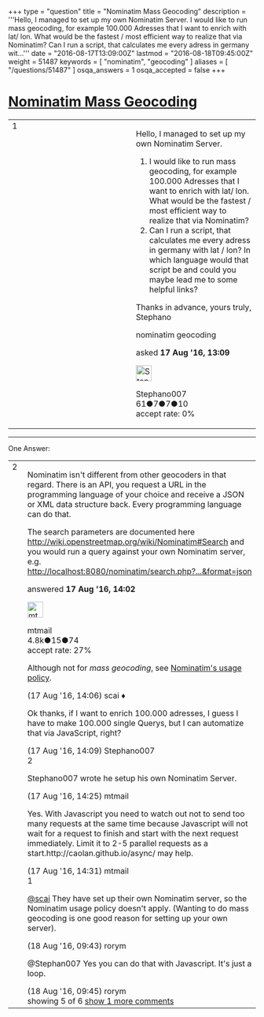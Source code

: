 +++
type = "question"
title = "Nominatim Mass Geocoding"
description = '''Hello, I managed to set up my own Nominatim Server.   I would like to run mass geocoding, for example 100.000 Adresses that I want to enrich with lat/ lon. What would be the fastest / most efficient way to realize that via Nominatim? Can I run a script, that calculates me every adress in germany wit...'''
date = "2016-08-17T13:09:00Z"
lastmod = "2016-08-18T09:45:00Z"
weight = 51487
keywords = [ "nominatim", "geocoding" ]
aliases = [ "/questions/51487" ]
osqa_answers = 1
osqa_accepted = false
+++

<div class="headNormal">

# [Nominatim Mass Geocoding](/questions/51487/nominatim-mass-geocoding)

</div>

<div id="main-body">

<div id="askform">

<table id="question-table" style="width:100%;">
<colgroup>
<col style="width: 50%" />
<col style="width: 50%" />
</colgroup>
<tbody>
<tr>
<td style="width: 30px; vertical-align: top"><div class="vote-buttons">
<span id="post-51487-upvote" class="ajax-command post-vote up" rel="nofollow" title="I like this post (click again to cancel)"> </span>
<div id="post-51487-score" class="post-score" title="current number of votes">
1
</div>
<span id="post-51487-downvote" class="ajax-command post-vote down" rel="nofollow" title="I dont like this post (click again to cancel)"> </span> <span id="favorite-mark" class="ajax-command favorite-mark" rel="nofollow" title="mark/unmark this question as favorite (click again to cancel)"> </span>
<div id="favorite-count" class="favorite-count">
&#10;</div>
</div></td>
<td><div id="item-right">
<div class="question-body">
<p>Hello, I managed to set up my own Nominatim Server.</p>
<ol>
<li>I would like to run mass geocoding, for example 100.000 Adresses that I want to enrich with lat/ lon. What would be the fastest / most efficient way to realize that via Nominatim?</li>
<li>Can I run a script, that calculates me every adress in germany with lat / lon? In which language would that script be and could you maybe lead me to some helpful links?</li>
</ol>
<p>Thanks in advance, yours truly, Stephano</p>
</div>
<div id="question-tags" class="tags-container tags">
<span class="post-tag tag-link-nominatim" rel="tag" title="see questions tagged &#39;nominatim&#39;">nominatim</span> <span class="post-tag tag-link-geocoding" rel="tag" title="see questions tagged &#39;geocoding&#39;">geocoding</span>
</div>
<div id="question-controls" class="post-controls">
&#10;</div>
<div class="post-update-info-container">
<div class="post-update-info post-update-info-user">
<p>asked <strong>17 Aug '16, 13:09</strong></p>
<img src="https://secure.gravatar.com/avatar/4aeaae6ed1cbb7581b9338affb59e4d2?s=32&amp;d=identicon&amp;r=g" class="gravatar" width="32" height="32" alt="Stephano007&#39;s gravatar image" />
<p><span>Stephano007</span><br />
<span class="score" title="61 reputation points">61</span><span title="7 badges"><span class="badge1">●</span><span class="badgecount">7</span></span><span title="7 badges"><span class="silver">●</span><span class="badgecount">7</span></span><span title="10 badges"><span class="bronze">●</span><span class="badgecount">10</span></span><br />
<span class="accept_rate" title="Rate of the user&#39;s accepted answers">accept rate:</span> <span title="Stephano007 has no accepted answers">0%</span></p>
</div>
</div>
<div id="comments-container-51487" class="comments-container">
&#10;</div>
<div id="comment-tools-51487" class="comment-tools">
&#10;</div>
<div class="clear">
&#10;</div>
<div id="comment-51487-form-container" class="comment-form-container">
&#10;</div>
<div class="clear">
&#10;</div>
</div></td>
</tr>
</tbody>
</table>

------------------------------------------------------------------------

<div class="tabBar">

<span id="sort-top"></span>

<div class="headQuestions">

One Answer:

</div>

</div>

<span id="51491"></span>

<div id="answer-container-51491" class="answer">

<table style="width:100%;">
<colgroup>
<col style="width: 50%" />
<col style="width: 50%" />
</colgroup>
<tbody>
<tr>
<td style="width: 30px; vertical-align: top"><div class="vote-buttons">
<span id="post-51491-upvote" class="ajax-command post-vote up" rel="nofollow" title="I like this post (click again to cancel)"> </span>
<div id="post-51491-score" class="post-score" title="current number of votes">
2
</div>
<span id="post-51491-downvote" class="ajax-command post-vote down" rel="nofollow" title="I dont like this post (click again to cancel)"> </span>
</div></td>
<td><div class="item-right">
<div class="answer-body">
<p>Nominatim isn't different from other geocoders in that regard. There is an API, you request a URL in the programming language of your choice and receive a JSON or XML data structure back. Every programming language can do that.</p>
<p>The search parameters are documented here <a href="http://wiki.openstreetmap.org/wiki/Nominatim#Search">http://wiki.openstreetmap.org/wiki/Nominatim#Search</a> and you would run a query against your own Nominatim server, e.g. <a href="http://localhost:8080/nominatim/search.php?...&amp;format=json">http://localhost:8080/nominatim/search.php?...&amp;format=json</a></p>
</div>
<div class="answer-controls post-controls">
&#10;</div>
<div class="post-update-info-container">
<div class="post-update-info post-update-info-user">
<p>answered <strong>17 Aug '16, 14:02</strong></p>
<img src="https://secure.gravatar.com/avatar/96aad1e1801b7ea36fba50687924c935?s=32&amp;d=identicon&amp;r=g" class="gravatar" width="32" height="32" alt="mtmail&#39;s gravatar image" />
<p><span>mtmail</span><br />
<span class="score" title="4757 reputation points"><span>4.8k</span></span><span title="15 badges"><span class="silver">●</span><span class="badgecount">15</span></span><span title="74 badges"><span class="bronze">●</span><span class="badgecount">74</span></span><br />
<span class="accept_rate" title="Rate of the user&#39;s accepted answers">accept rate:</span> <span title="mtmail has 50 accepted answers">27%</span></p>
</div>
</div>
<div id="comments-container-51491" class="comments-container">
<span id="51492"></span>
<div id="comment-51492" class="comment">
<div id="post-51492-score" class="comment-score">
&#10;</div>
<div class="comment-text">
<p>Although not for <em>mass geocoding</em>, see <a href="https://wiki.openstreetmap.org/wiki/Nominatim_usage_policy">Nominatim's usage policy</a>.</p>
</div>
<div id="comment-51492-info" class="comment-info">
<span class="comment-age">(17 Aug '16, 14:06)</span> <span class="comment-user userinfo">scai ♦</span>
</div>
</div>
<span id="51493"></span>
<div id="comment-51493" class="comment">
<div id="post-51493-score" class="comment-score">
&#10;</div>
<div class="comment-text">
<p>Ok thanks, if I want to enrich 100.000 adresses, I guess I have to make 100.000 single Querys, but I can automatize that via JavaScript, right?</p>
</div>
<div id="comment-51493-info" class="comment-info">
<span class="comment-age">(17 Aug '16, 14:09)</span> <span class="comment-user userinfo">Stephano007</span>
</div>
</div>
<span id="51494"></span>
<div id="comment-51494" class="comment">
<div id="post-51494-score" class="comment-score">
2
</div>
<div class="comment-text">
<p>Stephano007 wrote he setup his own Nominatim Server.</p>
</div>
<div id="comment-51494-info" class="comment-info">
<span class="comment-age">(17 Aug '16, 14:25)</span> <span class="comment-user userinfo">mtmail</span>
</div>
</div>
<span id="51496"></span>
<div id="comment-51496" class="comment">
<div id="post-51496-score" class="comment-score">
&#10;</div>
<div class="comment-text">
<p>Yes. With Javascript you need to watch out not to send too many requests at the same time because Javascript will not wait for a request to finish and start with the next request immediately. Limit it to 2-5 parallel requests as a start.http://caolan.github.io/async/ may help.</p>
</div>
<div id="comment-51496-info" class="comment-info">
<span class="comment-age">(17 Aug '16, 14:31)</span> <span class="comment-user userinfo">mtmail</span>
</div>
</div>
<span id="51515"></span>
<div id="comment-51515" class="comment">
<div id="post-51515-score" class="comment-score">
1
</div>
<div class="comment-text">
<p><a href="http://help.openstreetmap.org/users/158/scai">@scai</a> They have set up their own Nominatim server, so the Nominatim usage policy doesn't apply. (Wanting to do mass geocoding is one good reason for setting up your own server).</p>
</div>
<div id="comment-51515-info" class="comment-info">
<span class="comment-age">(18 Aug '16, 09:43)</span> <span class="comment-user userinfo">rorym</span>
</div>
</div>
<span id="51516"></span>
<div id="comment-51516" class="comment not_top_scorer">
<div id="post-51516-score" class="comment-score">
&#10;</div>
<div class="comment-text">
<p>@Stephan007 Yes you can do that with Javascript. It's just a loop.</p>
</div>
<div id="comment-51516-info" class="comment-info">
<span class="comment-age">(18 Aug '16, 09:45)</span> <span class="comment-user userinfo">rorym</span>
</div>
</div>
</div>
<div id="comment-tools-51491" class="comment-tools">
<span class="comments-showing"> showing 5 of 6 </span> <a href="#" class="show-all-comments-link">show 1 more comments</a>
</div>
<div class="clear">
&#10;</div>
<div id="comment-51491-form-container" class="comment-form-container">
&#10;</div>
<div class="clear">
&#10;</div>
</div></td>
</tr>
</tbody>
</table>

</div>

<div class="paginator-container-left">

</div>

</div>

</div>

